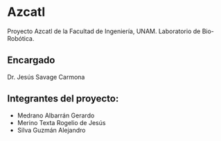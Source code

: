 # Azcatl 

Proyecto Azcatl de la Facultad de Ingeniería, UNAM. 
Laboratorio de Bio-Robótica.

## Encargado 
Dr. Jesús Savage Carmona

## Integrantes del proyecto: 
* Medrano Albarrán Gerardo 
* Merino Texta Rogelio de Jesús
* Silva Guzmán Alejandro

